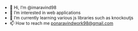 - 👋 Hi, I’m @imaravind98
- 👀 I’m interested in web applications
- 🌱 I’m currently learning various js libraries such as knockoutjs
- 📫 How to reach me ponaravindwork98@gmail.com

<!---
imaravind98/imaravind98 is a ✨ special ✨ repository because its `README.md` (this file) appears on your GitHub profile.
You can click the Preview link to take a look at your changes.
--->
